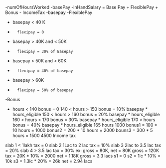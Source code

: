 -numOfHoursWorked
-basePay
-inHandSalary = Base Pay + FlexiblePay + Bonus - IncomeTax
-basepay
-FlexiblePay
-	basepay	< 40 K
-		flexipay = 0
-	basepay > 40K and < 50K
-		flexipay = 30% of Basepay
-	basepay > 50K and < 60K
-		flexipay = 40% of basepay
-	basepay > 60K
-		flexipay = 50% of basepay
-Bonus
-	hours < 140
		bonus = 0
	140 < hours > 150
		bonus = 10% basepay * hours_eligible
	150 < hours > 160
		bonus = 20% basepay * hours_eligible
	160 < hours > 170
		bonus = 30% basepay * hours_eligible
	170 < hours
		bonus = 40% basepay * hours_eligible
165 hours
1000
bonus1 = 100 * 10 hours	= 1000
bonus2 = 200 * 10 hours	= 2000
bouns3 = 300 * 5 hours	= 1500
			   4500
Income tax
	
slab 1	 < 1lakh
	 tax = 0
slab 2	1Lac to 2 lac
	tax = 10%
slab 3      2lac to 3.5 lac
	tax = 20%
slab 4     > 3.5 lac
	tax = 30%
ex: gross = 80K, net = 80K
gross = 120K
tax = 20K * 10% = 2000
net = 1.18K
gross = 3.3 lacs
s1 = 0
s2 = 1lc * 10% = 10k
s3 = 1.3lc * 20% = 26k
net = 2.94 lacs
